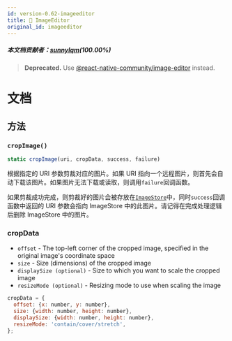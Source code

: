 ```yaml
---
id: version-0.62-imageeditor
title: 🚧 ImageEditor
original_id: imageeditor
---
```


##### 本文档贡献者：[sunnylqm](https://github.com/search?q=sunnylqm%40qq.com+in%3Aemail&type=Users)(100.00%)

> **Deprecated.** Use [@react-native-community/image-editor](https://github.com/react-native-community/react-native-image-editor) instead.

# 文档

## 方法

### `cropImage()`

```jsx
static cropImage(uri, cropData, success, failure)
```

根据指定的 URI 参数剪裁对应的图片。如果 URI 指向一个远程图片，则首先会自动下载该图片。如果图片无法下载或读取，则调用`failure`回调函数。

如果剪裁成功完成，则剪裁好的图片会被存放在[`ImageStore`](imagestore.md)中，同时`success`回调函数中返回的 URI 参数会指向 ImageStore 中的此图片。请记得在完成处理逻辑后删除 ImageStore 中的图片。

### cropData

* `offset` - The top-left corner of the cropped image, specified in the original image's coordinate space
* `size` - Size (dimensions) of the cropped image
* `displaySize (optional)` - Size to which you want to scale the cropped image
* `resizeMode (optional)` - Resizing mode to use when scaling the image

```jsx
cropData = {
  offset: {x: number, y: number},
  size: {width: number, height: number},
  displaySize: {width: number, height: number},
  resizeMode: 'contain/cover/stretch',
};
```